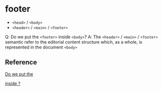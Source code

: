# footer

- `<head>` / `<body>`
- `<header>` / `<main>` / `<footer>`

Q: Do we put the `<footer>` inside `<body>`?
A: The `<header>` / `<main>` / `<footer>` semantic refer to the editorial content structure which, as a whole, is represented in the document `<body>`

## Reference

[Do we put the <footer> inside <body>?](https://www.quora.com/Do-we-put-the-footer-inside-body)
